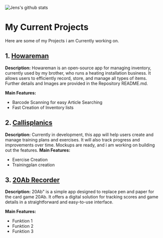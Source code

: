 ![Jens's github stats](https://github-readme-stats.vercel.app/api?username=huemmerj&theme=merko&layout=compact)

# My Current Projects

Here are some of my Projects i am Currently working on.
## 1. [Howareman](https://github.com/huemmerj/howareman)

**Description:** Howareman is an open-source app for managing inventory, currently used by my brother, who runs a heating installation business. It allows users to efficiently record, store, and manage all types of items. Further details and Images are provided in the Repository README.md.

**Main Features:**
- Barcode Scanning for easy Article Searching
- Fast Creation of Inventory lists

## 2. [Callisplanics](https://github.com/huemmerj/Callisplanics)

**Description:** Currently in development, this app will help users create and manage training plans and exercises. It will also track progress and improvements over time. Mockups are ready, and i am working on building out the features.
**Main Features:**
- Exercise Creation
- Trainingplan creation

## 3. [20Ab Recorder](https://github.com/huemmerj/20AbRecorder)

**Description:** 20Ab" is a simple app designed to replace pen and paper for the card game 20Ab. It offers a digital solution for tracking scores and game details in a straightforward and easy-to-use interface.

**Main Features:**
- Funktion 1
- Funktion 2
- Funktion 3
